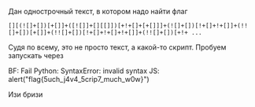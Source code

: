 Дан однострочный текст, в котором надо найти флаг

    [][(![]+[])[+[]]+([![]]+[][[]])[+!+[]+[+[]]]+(![]+[])[!+[]+!+[]]+(!![]+[])[+[]]+(!![]+[])[!+[]+!+[]+!+[]]+(!![]+[])[+!+ ...

Судя по всему, это не просто текст, а какой-то скрипт. Пробуем запускать через

BF: Fail
Python: SyntaxError: invalid syntax
JS: alert("flag{5uch_j4v4_5crip7_much_w0w}")


Изи бризи
